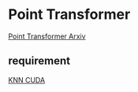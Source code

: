 # Point Transformer 
[Point Transformer Arxiv](https://arxiv.org/abs/2012.09164)
## requirement
[KNN CUDA](https://github.com/unlimblue/KNN_CUDA)
